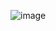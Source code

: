 
![image](https://user-images.githubusercontent.com/34816040/113455864-37f7e780-93fb-11eb-905b-706bf9c04c3d.png)
